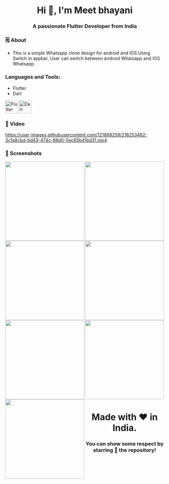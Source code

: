 <h1 align="center">Hi 👋, I'm Meet bhayani</h1>
<h3 align="center">A passionate Flutter Developer from India</h3>


<h3 align="left">🗒 About</h3>

- This is a simple Whatsapp clone design for android and IOS.Using Switch in appbar, User can switch between android Whatsapp and IOS Whatsapp.


<h3 align="left">Languages and Tools:</h3>

- Flutter
- Dart

<img align="left" src="https://www.vectorlogo.zone/logos/flutterio/flutterio-icon.svg" alt="Flutter" width="40" height="40">
<img src="https://www.vectorlogo.zone/logos/dartlang/dartlang-icon.svg" alt="Dart" width="40" height="40">


<h3 align="left">📲 Video</h3>

https://user-images.githubusercontent.com/121868259/218253462-3c1a8cbd-bd43-474c-88d0-0ec65b41bd31.mp4


<h3 align="left">📲 Screenshots</h3>

<img align="left" src="https://user-images.githubusercontent.com/121868259/214228588-37d30d26-8418-436c-9123-af251d600d4a.png" width="250px">
<img align="left" src="https://user-images.githubusercontent.com/121868259/214228668-789964f9-ac6c-4415-a3cb-be274702927a.png" width="250px">
<img src="https://user-images.githubusercontent.com/121868259/214228730-54e85d15-35b2-4d83-be89-e62ff2fab447.png" width="250px">
<img align="left" src="https://user-images.githubusercontent.com/121868259/214228812-51280843-d423-4a63-8ad3-b3bcaf407c95.png" width="250px">
<img align="left" src="https://user-images.githubusercontent.com/121868259/214228889-82ee6f02-5977-44d1-9eaf-1c57f27e4826.png" width="250px">
<img src="https://user-images.githubusercontent.com/121868259/214228941-0e4f2f77-d33d-4128-b01e-2e8ff7802027.png" width="250px">
<img src="https://user-images.githubusercontent.com/121868259/214228977-dcbcfd4c-69b3-4306-b824-62af6e1db519.png" width="250px">



<h1 align="center">Made with ❤️ in India.</h1>
<h3 align="center">You can show some respect by starring 🌟 the repository!</h3>
